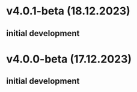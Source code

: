 # v4.0.1-beta (18.12.2023)
## initial development

# v4.0.0-beta (17.12.2023)
## initial development
